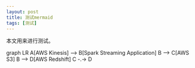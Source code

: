 ```yaml
---
layout: post
title: 测试mermaid
tags: [测试]
---
```


本文用来进行测试。


<div class="mermaid" id="i141">
        graph LR
        A[AWS Kinesis] --&gt; B[Spark Streaming Application]
        B --&gt; C[AWS S3]
        B --&gt; D[AWS Redshift]
        C -.-&gt; D
</div>